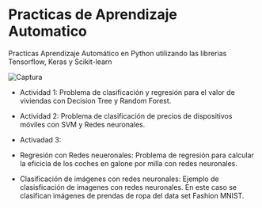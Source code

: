 # Practicas de Aprendizaje Automatico
Practicas Aprendizaje Automático en Python utilizando las librerias Tensorflow, Keras y Scikit-learn

![Captura](https://user-images.githubusercontent.com/9929241/118838976-69067b80-b8c6-11eb-9bd6-ae05232f64ff.PNG)


*  Actividad 1: Problema de clasificación y regresión para el valor de viviendas con Decision Tree y Random Forest.


*  Actividad 2: Problema de clasificación de precios de dispositivos móviles con SVM y Redes neuronales.


*  Activadad 3: 

*  Regresión con Redes neueronales: Problema de regresión para calcular la eficicia de los coches en galone por milla con redes neuronales.

*  Clasificación de imágenes con redes neuronales: Ejemplo de clasisficación de imagenes con redes neuronales. En este caso se clasifican imágenes de prendas de ropa del data set Fashion MNIST.
